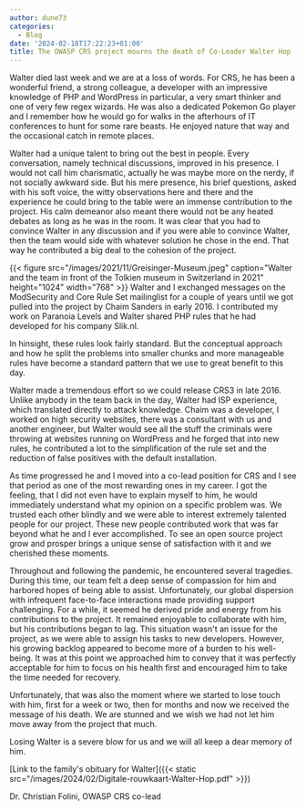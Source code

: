 ```yaml
---
author: dune73
categories:
  - Blog
date: '2024-02-18T17:22:23+01:00'
title: The OWASP CRS project mourns the death of Co-Leader Walter Hop
---
```



Walter died last week and we are at a loss of words. For CRS, he has been a wonderful friend, a strong colleague, a developer with an impressive knowledge of PHP and WordPress in particular, a very smart thinker and one of very few regex wizards. He was also a dedicated Pokemon Go player and I remember how he would go for walks in the afterhours of IT conferences to hunt for some rare beasts. He enjoyed nature that way and the occasional catch in remote places.

Walter had a unique talent to bring out the best in people. Every conversation, namely technical discussions, improved in his presence. I would not call him charismatic, actually he was maybe more on the nerdy, if not socially awkward side. But his mere presence, his brief questions, asked with his soft voice, the witty observations here and there and the experience he could bring to the table were an immense contribution to the project. His calm demeanor also meant there would not be any heated debates as long as he was in the room. It was clear that you had to convince Walter in any discussion and if you were able to convince Walter, then the team would side with whatever solution he chose in the end. That way he contributed a big deal to the cohesion of the project.

{{< figure src="/images/2021/11/Greisinger-Museum.jpeg" caption="Walter and the team in front of the Tolkien museum in Switzerland in 2021" height="1024" width="768" >}}
Walter and I exchanged messages on the ModSecurity and Core Rule Set mailinglist for a couple of years until we got pulled into the project by Chaim Sanders in early 2016. I contributed my work on Paranoia Levels and Walter shared PHP rules that he had developed for his company Slik.nl.

In hinsight, these rules look fairly standard. But the conceptual approach and how he split the problems into smaller chunks and more manageable rules have become a standard pattern that we use to great benefit to this day.

Walter made a tremendous effort so we could release CRS3 in late 2016. Unlike anybody in the team back in the day, Walter had ISP experience, which translated directly to attack knowledge. Chaim was a developer, I worked on high security websites, there was a consultant with us and another engineer, but Walter would see all the stuff the criminals were throwing at websites running on WordPress and he forged that into new rules, he contributed a lot to the simplification of the rule set and the reduction of false positives with the default installation.

As time progressed he and I moved into a co-lead position for CRS and I see that period as one of the most rewarding ones in my career. I got the feeling, that I did not even have to explain myself to him, he would immediately understand what my opinion on a specific problem was. We trusted each other blindly and we were able to interest extremely talented people for our project. These new people contributed work that was far beyond what he and I ever accomplished. To see an open source project grow and prosper brings a unique sense of satisfaction with it and we cherished these moments.

Throughout and following the pandemic, he encountered several tragedies. During this time, our team felt a deep sense of compassion for him and harbored hopes of being able to assist. Unfortunately, our global dispersion with infrequent face-to-face interactions made providing support challenging. For a while, it seemed he derived pride and energy from his contributions to the project. It remained enjoyable to collaborate with him, but his contributions began to lag. This situation wasn't an issue for the project, as we were able to assign his tasks to new developers. However, his growing backlog appeared to become more of a burden to his well-being. It was at this point we approached him to convey that it was perfectly acceptable for him to focus on his health first and encouraged him to take the time needed for recovery.

Unfortunately, that was also the moment where we started to lose touch with him, first for a week or two, then for months and now we received the message of his death. We are stunned and we wish we had not let him move away from the project that much.

Losing Walter is a severe blow for us and we will all keep a dear memory of him.

[Link to the family's obituary for Walter]({{< static src="/images/2024/02/Digitale-rouwkaart-Walter-Hop.pdf" >}})

Dr. Christian Folini, OWASP CRS co-lead
